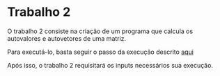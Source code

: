 # Trabalho 2

O trabalho 2 consiste na criação de um programa que calcula os autovalores e autovetores de uma matriz. 

Para executá-lo, basta seguir o passo da execução descrito [aqui](https://github.com/guim4dev/computational-linear-algebra)

Após isso, o trabalho 2 requisitará os inputs necessários sua execução.